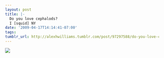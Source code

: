 ```yaml
---
layout: post
title: |-
  Do you love cephalods?
  I [squid] NY
date: '2009-04-17T14:14:41-07:00'
tags: 
tumblr_url: http://alexhwilliams.tumblr.com/post/97297588/do-you-love-cephalods-i-squid-ny
---
```

<img src="http://25.media.tumblr.com/EXq6qISREmexb34qH9tohIkpo1_400.png"/>
